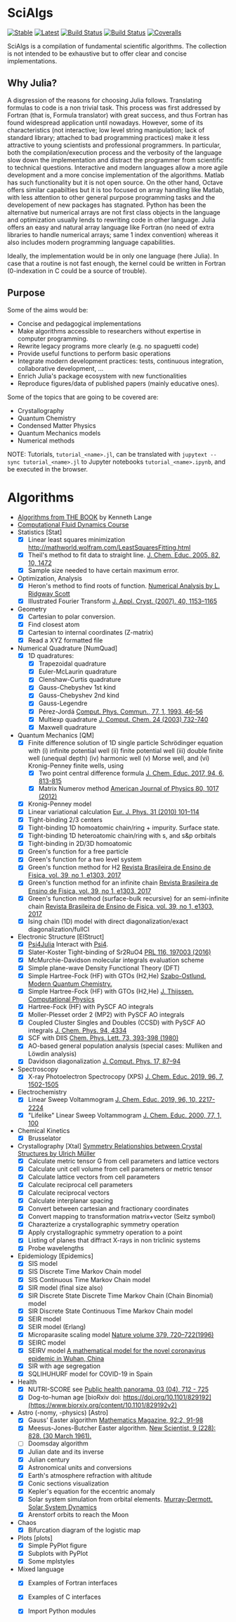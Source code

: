 # SciAlgs

[![Stable](https://img.shields.io/badge/docs-stable-blue.svg)](https://zyth0s.github.io/SciAlgs.jl/)
[![Latest](https://img.shields.io/badge/docs-latest-blue.svg)](https://zyth0s.github.io/SciAlgs.jl/latest)
[![Build Status](https://travis-ci.com/zyth0s/SciAlgs.jl.svg?branch=master)](https://travis-ci.com/zyth0s/SciAlgs.jl)
[![Build Status](https://ci.appveyor.com/api/projects/status/github/zyth0s/SciAlgs.jl?svg=true)](https://ci.appveyor.com/project/zyth0s/SciAlgs-jl)
[![Coveralls](https://coveralls.io/repos/github/zyth0s/SciAlgs.jl/badge.svg?branch=master)](https://coveralls.io/github/zyth0s/SciAlgs.jl?branch=master)

SciAlgs is a compilation of fundamental scientific algorithms.
The collection is not intended to be exhaustive but to offer clear and concise implementations.

## Why Julia?

A disgression of the reasons for choosing Julia follows.
Translating formulas to code is a non trivial task. This process was first addressed
by Fortran (that is, Formula translator) with great success, and thus Fortran has found widespread 
application until nowadays. However, some of its characteristics (not interactive; low level string manipulation;
lack of standard library; attached to bad programming practices) make it less attractive to young scientists
and professional programmers. In particular, both the compilation/execution
process and the verbosity of the language slow down the implementation and distract the programmer
from scientific to technical questions.
Interactive and modern languages allow a more agile development and a more concise
implementation of the algorithms.
Matlab has such functionality but it is not open source. On the other hand,
Octave offers similar capabilties but it is too focused on array handling like Matlab, with less
attention to other general purpose programming tasks and the developement of new packages has stagnated.
Python has been the alternative but numerical arrays are not first class objects in the language and
optimization usually lends to rewriting code in other language.
Julia offers an easy and natural array language like Fortran (no need of extra libraries to handle numerical
arrays; same 1 index convention) whereas it also includes modern programming language capabilities.

Ideally, the implementation would be in only one language (here Julia). In case that a routine
is not fast enough, the kernel could be written in Fortran (0-indexation in C could be a source of trouble).

## Purpose

Some of the aims would be:
* Concise and pedagogical implementations
* Make algorithms accessible to researchers without expertise in computer programming.
* Rewrite legacy programs more clearly (e.g. no spaguetti code)
* Provide useful functions to perform basic operations
* Integrate modern development practices: tests, continuous integration, collaborative development, ...
* Enrich Julia's package ecosystem with new functionalities
* Reproduce figures/data of published papers (mainly educative ones).


Some of the topics that are going to be covered are:
* Crystallography
* Quantum Chemistry
* Condensed Matter Physics
* Quantum Mechanics models
* Numerical methods

NOTE: Tutorials, `tutorial_<name>.jl`, can be translated with `jupytext --sync tutorial_<name>.jl`
 to Jupyter notebooks `tutorial_<name>.ipynb`, and be executed in the browser.

Algorithms
===========

* [Algorithms from THE BOOK](https://bookstore.siam.org/ot168/bonus) by Kenneth Lange
* [Computational Fluid Dynamics Course](https://github.com/surajp92/CFD_Julia)
* Statistics [Stat]
  - [x] Linear least squares minimization http://mathworld.wolfram.com/LeastSquaresFitting.html
  - [x] Theil's method to fit data to straight line. 
        [J. Chem. Educ. 2005, 82, 10, 1472](https://pubs.acs.org/doi/10.1021/ed082p1472.2)
  - [x] Sample size needed to have certain maximum error.
* Optimization, Analysis
  - [x] Heron's method to find roots of function. 
        [Numerical Analysis by L. Ridgway Scott](https://press.princeton.edu/books/hardcover/9780691146867/numerical-analysis)
  - [x] Illustrated Fourier Transform [J. Appl. Cryst. (2007). 40, 1153–1165](https://doi.org/10.1107/S0021889807043622)
* Geometry
  - [x] Cartesian to polar conversion.
  - [x] Find closest atom
  - [x] Cartesian to internal coordinates (Z-matrix)
  - [x] Read a XYZ formatted file
* Numerical Quadrature [NumQuad]
  - [x] 1D quadratures:
    + [x] Trapezoidal quadrature
    + [x] Euler-McLaurin quadrature
    + [x] Clenshaw-Curtis quadrature
    + [x] Gauss-Chebyshev 1st kind
    + [x] Gauss-Chebyshev 2nd kind
    + [x] Gauss-Legendre
    + [x] Pérez-Jordá
          [Comput. Phys. Commun., 77, 1, 1993, 46-56](https://www.sciencedirect.com/science/article/pii/001046559390035B?via%3Dihub)
    + [x] Multiexp quadrature
          [J. Comput. Chem. 24 (2003) 732-740](https://www.onlinelibrary.wiley.com/doi/abs/10.1002/jcc.10211)
    + [x] Maxwell quadrature
* Quantum Mechanics [QM]
  - [x] Finite difference solution of 1D single particle Schrödinger equation with 
          (i) infinite potential well
          (ii) finite potential well
          (iii) double finite well (unequal depth)
          (iv) harmonic well
          (v) Morse well, and
          (vi) Kronig-Penney finite wells, using
    + [x] Two point central difference formula 
          [J. Chem. Educ. 2017, 94, 6, 813-815](https://pubs.acs.org/doi/10.1021/acs.jchemed.7b00003)
    + [x] Matrix Numerov method [American Journal of Physics 80, 1017 (2012)](https://aapt.scitation.org/doi/10.1119/1.474)
  - [x] Kronig-Penney model
  - [x] Linear variational calculation 
        [Eur. J. Phys. 31 (2010) 101–114](https://iopscience.iop.org/article/10.1088/0143-0807/31/1/010/meta)
  - [x] Tight-binding 2/3 centers
  - [x] Tight-binding 1D homoatomic chain/ring + impurity. Surface state.
  - [x] Tight-binding 1D heteroatomic chain/ring with s, and s&p orbitals
  - [x] Tight-binding in 2D/3D homoatomic
  - [x] Green's function for a free particle
  - [x] Green's function for a two level system
  - [x] Green's function method for H2 [Revista Brasileira de Ensino de Fisica, vol. 39, no 1, e1303, 2017](http://www.scielo.br/scielo.php?script=sci_arttext&pid=S1806-11172017000100402&lng=en&tlng=en)
  - [x] Green's function method for an infinite chain [Revista Brasileira de Ensino de Fisica, vol. 39, no 1, e1303, 2017](http://www.scielo.br/scielo.php?script=sci_arttext&pid=S1806-11172017000100402&lng=en&tlng=en)
  - [x] Green's function method (surface-bulk recursive) for an semi-infinite chain [Revista Brasileira de Ensino de Fisica, vol. 39, no 1, e1303, 2017](http://www.scielo.br/scielo.php?script=sci_arttext&pid=S1806-11172017000100402&lng=en&tlng=en)
  - [x] Ising chain (1D) model with direct diagonalization/exact diagonalization/fullCI
* Electronic Structure [ElStruct]
  - [x] [Psi4Julia](https://github.com/zyth0s/psi4julia) Interact with [Psi4](https://psicode.org).
  - [x] Slater-Koster Tight-binding of Sr2RuO4 [PRL 116, 197003 (2016)](https://link.aps.org/doi/10.1103/PhysRevLett.116.197003)
  - [x] McMurchie-Davidson molecular integrals evaluation scheme
  - [x] Simple plane-wave Density Functional Theory (DFT)
  - [x] Simple Hartree-Fock (HF) with GTOs (H2,He) [Szabo-Ostlund. Modern Quantum Chemistry.](https://store.doverpublications.com/0486691861.html)
  - [x] Simple Hartree-Fock (HF) with GTOs (H2,He) [J. Thijssen. Computational Physics](https://www.cambridge.org/core/books/computational-physics/BEE73B0139D4A9993193B57CDC62096E)
  - [x] Hartree-Fock (HF) with PySCF AO integrals
  - [x] Moller-Plesset order 2 (MP2) with PySCF AO integrals
  - [x] Coupled Cluster Singles and Doubles (CCSD) with PySCF AO integrals [J. Chem. Phys. 94, 4334](https://doi:10.1063/1.460620)
  - [x] SCF with DIIS [Chem. Phys. Lett. 73, 393-398 (1980)](https://doi.org/10.1016/0009-2614(80)80396-4)
  - [x] AO-based general population analysis (special cases: Mulliken and Löwdin analysis)
  - [x] Davidson diagonalization [J. Comput. Phys. 17, 87–94](https://doi.org/10.1016/0021-9991(75)90065-0)
* Spectroscopy
  - [x] X-ray Photoelectron Spectrocopy (XPS) [J. Chem. Educ. 2019, 96, 7, 1502-1505](https://pubs.acs.org/doi/10.1021/acs.jchemed.9b00236)
* Electrochemistry
  - [x] Linear Sweep Voltammogram 
        [J. Chem. Educ. 2019, 96, 10, 2217-2224](https://pubs.acs.org/doi/abs/10.1021/acs.jchemed.9b00542)
  - [x] "Lifelike" Linear Sweep Voltammogram
        [J. Chem. Educ. 2000, 77, 1, 100](https://pubs.acs.org/doi/10.1021/ed077p100)
* Chemical Kinetics
  - [x] Brusselator
* Crystallography [Xtal]
  [Symmetry Relationships between Crystal Structures by Ulrich Müller]( https://global.oup.com/academic/product/symmetry-relationships-between-crystal-structures-9780198807209?cc=de&lang=en&)
  - [x] Calculate metric tensor G from cell parameters and lattice vectors
  - [x] Calculate unit cell volume from cell parameters or metric tensor
  - [x] Calculate lattice vectors from cell parameters
  - [x] Calculate reciprocal cell parameters
  - [x] Calculate reciprocal vectors
  - [x] Calculate interplanar spacing
  - [x] Convert between cartesian and fractionary coordinates
  - [x] Convert mapping to transformation matrix+vector (Seitz symbol)
  - [x] Charazterize a crystallographic symmetry operation
  - [x] Apply crystallographic symmetry operation to a point 
  - [x] Listing of planes that diffract X-rays in non triclinic systems
  - [x] Probe wavelengths
* Epidemiology [Epidemics]
  - [x] SIS model
  - [x] SIS Discrete Time Markov Chain model
  - [x] SIS Continuous Time Markov Chain model
  - [x] SIR model (final size also)
  - [x] SIR Discrete State Discrete Time Markov Chain (Chain Binomial) model
  - [x] SIR Discrete State Continuous Time Markov Chain model
  - [x] SEIR model
  - [x] SEIR model (Erlang)
  - [x] Microparasite scaling model [Nature volume 379, 720–722(1996)](http://www.nature.com/articles/379720a0)
  - [x] SEIRC model
  - [x] SEIRV model [A mathematical model for the novel coronavirus epidemic in Wuhan, China](http://www.aimspress.com/article/10.3934/mbe.2020148)
  - [x] SIR with age segregation
  - [x] SQLIHUHURF model for COVID-19 in Spain
* Health
  - [x] NUTRI-SCORE see [Public health panorama, 03 (04), 712 - 725](https://apps.who.int/iris/handle/10665/325207)
  - [x] Dog-to-human age [bioRxiv doi: https://doi.org/10.1101/829192](https://www.biorxiv.org/content/10.1101/829192v2)
* Astro (-nomy, -physics) [Astro] 
  - [x] Gauss' Easter algorithm [Mathematics Magazine, 92:2, 91-98](https://doi.org/10.1080/0025570X.2019.1549889)
  - [x] Meesus-Jones-Butcher Easter algorithm. [New Scientist, 9 (228): 828. (30 March 1961).](https://books.google.co.uk/books?id=zfzhCoOHurwC)
  - [ ] Doomsday algorithm
  - [x] Julian date and its inverse
  - [x] Julian century
  - [x] Astronomical units and conversions
  - [x] Earth's atmosphere refraction with altitude
  - [x] Conic sections visualization
  - [x] Kepler's equation for the eccentric anomaly
  - [x] Solar system simulation from orbital elements. [Murray-Dermott. Solar System Dynamics](http://ssdbook.maths.qmul.ac.uk/)
  - [x] Arenstorf orbits to reach the Moon
* Chaos
  - [x] Bifurcation diagram of the logistic map
* Plots [plots]
  - [x] Simple PyPlot figure
  - [x] Subplots with PyPlot
  - [x] Some mplstyles
* Mixed language
  - [x] Examples of Fortran interfaces
  - [x] Examples of C interfaces
  - [x] Import Python modules


